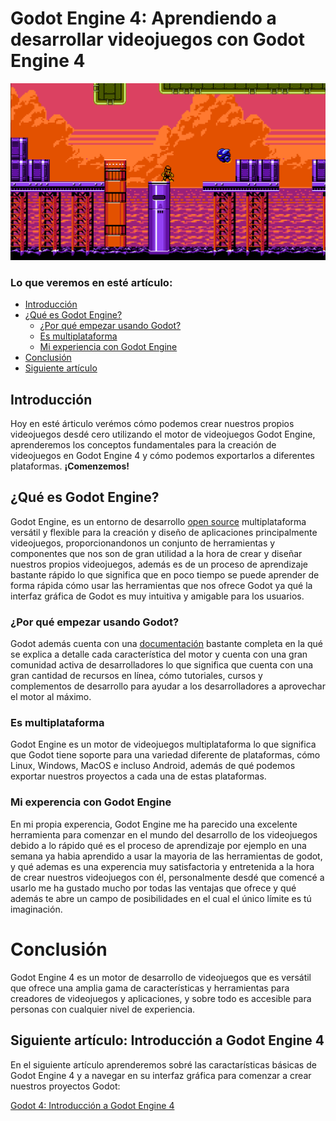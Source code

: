 # Godot Engine 4: Aprendiendo a desarrollar videojuegos con Godot Engine 4

![game_for_demostration](resources/plataform_game.png)

### Lo que veremos en esté artículo:
- [Introducción](#introducción)
- [¿Qué es Godot Engine?](#¿qué-es-godot-engine)
    * [¿Por qué empezar usando Godot?](#¿por-qué-empezar-usando-godot)
    * [Es multiplataforma](#es-multiplataforma)
    * [Mi experiencia con Godot Engine](#mi-experencia-con-godot-engine)
- [Conclusión](#conclusión)
- [Siguiente artículo](#siguiente-artículo-introducción-a-godot-engine-4)

## Introducción
Hoy en esté árticulo verémos cómo podemos crear nuestros propios videojuegos
desdé cero utilizando el motor de videojuegos Godot Engine, aprenderemos los conceptos
fundamentales para la creación de videojuegos en Godot Engine 4 y cómo podemos exportarlos a diferentes plataformas.
**¡Comenzemos!**

## ¿Qué es Godot Engine?
Godot Engine, es un entorno de desarrollo [open source](https://es.wikipedia.org/wiki/Software_de_c%C3%B3digo_abierto) multiplataforma versátil y flexible para la creación y diseño de aplicaciones principalmente videojuegos, proporcionandonos un conjunto de herramientas y componentes que nos son de gran utilidad a la hora de crear y diseñar nuestros propios videojuegos, además es de un proceso de aprendizaje bastante rápido lo que significa que en poco tiempo se puede aprender de forma rápida cómo usar las herramientas que nos ofrece Godot ya qué la interfaz gráfica de Godot es muy intuitiva y amigable para los usuarios. 

### ¿Por qué empezar usando Godot?
Godot además cuenta con una [documentación](https://docs.godotengine.org/en/stable/index.html) bastante completa en la qué se explica a detalle cada característica del motor y cuenta con una gran comunidad activa de desarrolladores lo que significa que cuenta con una gran cantidad de recursos en línea, cómo tutoriales, cursos y complementos de desarrollo para ayudar a los desarrolladores a aprovechar el motor al máximo.


### Es multiplataforma
Godot Engine es un motor de videojuegos multiplataforma lo que significa que Godot tiene soporte para una variedad diferente de plataformas, cómo Linux, Windows, MacOS e incluso Android, además de qué podemos exportar nuestros proyectos a cada una de estas plataformas.

### Mi experencia con Godot Engine
En mi propia experencia, Godot Engine me ha parecido una excelente herramienta para comenzar en el mundo del desarrollo de los videojuegos debido a lo rápido qué es el proceso de aprendizaje por ejemplo en una semana ya habia aprendido a usar la mayoria de las herramientas de godot, y qué ademas es una experencia muy satisfactoria y entretenida a la hora de crear nuestros videojuegos con él, personalmente desdé que comencé a usarlo me ha gustado mucho por todas las ventajas que ofrece y qué además te abre un campo de posibilidades en el cual el único límite es tú imaginación.

# Conclusión
Godot Engine 4 es un motor de desarrollo de videojuegos que es versátil que ofrece una amplia gama de características y herramientas para creadores de videojuegos y aplicaciones, y sobre todo es accesible para personas con cualquier nivel de experiencia.

## Siguiente artículo: Introducción a Godot Engine 4
En el siguiente artículo aprenderemos sobré las caractarísticas básicas de Godot Engine 4
y a navegar en su interfaz gráfica para comenzar a crear nuestros proyectos Godot:

[Godot 4: Introducción a Godot Engine 4](articulo_2_introduccion_a_godot.md)
